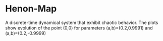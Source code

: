 # Henon-Map
A discrete-time dynamical system that exhibit chaotic behavior.
The plots show evolution of the point (0,0) for parameters  (a,b)=(0.2,0.9991) and (a,b)=(0.2,-0.9999)
